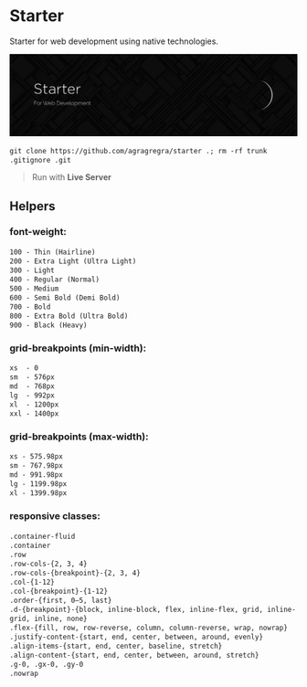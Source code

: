 # Starter
Starter for web development using native technologies.

![Starter](https://raw.githubusercontent.com/agragregra/starter/main/img/preview.jpg)
```
git clone https://github.com/agragregra/starter .; rm -rf trunk .gitignore .git
```

> Run with **Live Server**

## Helpers

### font-weight:
```
100 - Thin (Hairline)
200 - Extra Light (Ultra Light)
300 - Light
400 - Regular (Normal)
500 - Medium
600 - Semi Bold (Demi Bold)
700 - Bold
800 - Extra Bold (Ultra Bold)
900 - Black (Heavy)
```

### grid-breakpoints (min-width):
```
xs  - 0
sm  - 576px
md  - 768px
lg  - 992px
xl  - 1200px
xxl - 1400px
```

### grid-breakpoints (max-width):
```
xs - 575.98px
sm - 767.98px
md - 991.98px
lg - 1199.98px
xl - 1399.98px
```

### responsive classes:
```
.container-fluid
.container
.row
.row-cols-{2, 3, 4}
.row-cols-{breakpoint}-{2, 3, 4}
.col-{1-12}
.col-{breakpoint}-{1-12}
.order-{first, 0–5, last}
.d-{breakpoint}-{block, inline-block, flex, inline-flex, grid, inline-grid, inline, none}
.flex-{fill, row, row-reverse, column, column-reverse, wrap, nowrap}
.justify-content-{start, end, center, between, around, evenly}
.align-items-{start, end, center, baseline, stretch}
.align-content-{start, end, center, between, around, stretch}
.g-0, .gx-0, .gy-0
.nowrap
```
